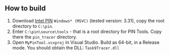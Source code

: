## How to build

1. Download [Intel PIN](https://www.intel.com/content/www/us/en/developer/articles/tool/pin-a-binary-instrumentation-tool-downloads.html) `Windows* (MSVC)` (tested version: 3.31), copy the root directory to `C:\pin`.
2. Enter `C:\pin\source\tools` - that is a root directory for PIN Tools. Copy there the `pin_tracer` directory.
3. Open `MyPinTool.vcxproj` in Visual Studio. Build as 64-bit, in a Release mode. You should obtain the DLL: `Task9Tracer.dll`
